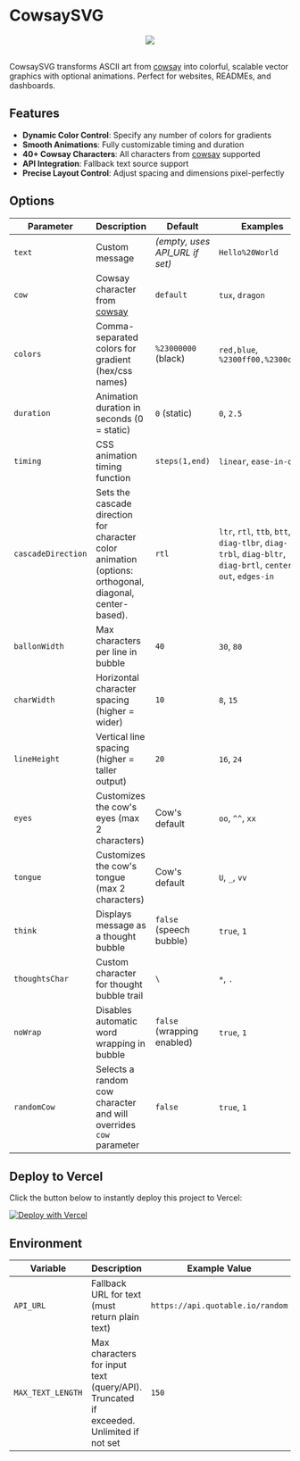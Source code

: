 # CowsaySVG

<div align="center">
  <img 
       src="https://cowsay-svg.vercel.app/?colors=%23FF6B6B,%23FFD93D,%236BCB77,%234D96FF,%23A66DD4,%23FFB5E8,%23FF9CEE,%23FF6B6B&duration=10&timing=linear&randomCow=true" 
       style="max-height: 500px; height: auto; width: auto;"
     />
</div>
<br/>

CowsaySVG transforms ASCII art from [cowsay](https://github.com/Code-Hex/Neo-cowsay) into colorful, scalable vector graphics with optional animations. Perfect for websites, READMEs, and dashboards.
## Features

- **Dynamic Color Control**: Specify any number of colors for gradients
- **Smooth Animations**: Fully customizable timing and duration
- **40+ Cowsay Characters**: All characters from [cowsay](https://github.com/Code-Hex/Neo-cowsay) supported
- **API Integration**: Fallback text source support
- **Precise Layout Control**: Adjust spacing and dimensions pixel-perfectly

## Options

| Parameter       | Description                                                            | Default                        | Examples                               |
|-----------------|------------------------------------------------------------------------|--------------------------------|----------------------------------------|
| `text`          | Custom message                                                         | _(empty, uses API_URL if set)_ | `Hello%20World`                          |
| `cow`           | Cowsay character from [cowsay](https://github.com/Code-Hex/Neo-cowsay) | `default`                      | `tux`, `dragon`                        |
| `colors`        | Comma-separated colors for gradient (hex/css names)                    | `%23000000` (black)            | `red,blue`, `%2300ff00,%2300cc00`      |
| `duration`      | Animation duration in seconds (0 = static)                             | `0` (static)                   | `0`, `2.5`                             |
| `timing`        | CSS animation timing function                                          | `steps(1,end)`                 | `linear`, `ease-in-out`                |
| `cascadeDirection` | Sets the cascade direction for character color animation (options: orthogonal, diagonal, center-based). | `rtl`                          | `ltr`, `rtl`, `ttb`, `btt`, `diag-tlbr`, `diag-trbl`, `diag-bltr`, `diag-brtl`, `center-out`, `edges-in` |
| `ballonWidth`   | Max characters per line in bubble                                      | `40`                           | `30`, `80`                             |
| `charWidth`     | Horizontal character spacing (higher = wider)                          | `10`                           | `8`, `15`                              |
| `lineHeight`    | Vertical line spacing (higher = taller output)                         | `20`                           | `16`, `24`                             |
| `eyes`          | Customizes the cow's eyes (max 2 characters)                           | Cow's default                  | `oo`, `^^`, `xx`                       |
| `tongue`        | Customizes the cow's tongue (max 2 characters)                         | Cow's default                  | `U`, `_`, `vv`                         |
| `think`         | Displays message as a thought bubble                                   | `false` (speech bubble)        | `true`, `1`                            |
| `thoughtsChar`  | Custom character for thought bubble trail                              | `\`                            | `*`, `.`                               |
| `noWrap`        | Disables automatic word wrapping in bubble                             | `false` (wrapping enabled)     | `true`, `1`                            |
| `randomCow`     | Selects a random cow character and will overrides `cow` parameter      | `false`                        | `true`, `1`                            |

## Deploy to Vercel

Click the button below to instantly deploy this project to Vercel:

[![Deploy with Vercel](https://vercel.com/button)](https://vercel.com/new/clone?repository-url=https://github.com/ScrKiddie/CowsaySVG)

## Environment
| Variable  | Description                                                                        | Example Value                     |
|-----------| ---------------------------------------------------------------------------------- | --------------------------------- |
| `API_URL` | Fallback URL for text (must return plain text) | `https://api.quotable.io/random` |
| `MAX_TEXT_LENGTH` | Max characters for input text (query/API). Truncated if exceeded. Unlimited if not set | `150` |


